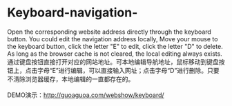 # Keyboard-navigation-
Open the corresponding website address directly through the keyboard button. You could edit the navigation address locally, Move your mouse to the keyboard button, click the letter "E" to edit,  click the letter "D" to delete. As long as the browser cache is not cleared, the local editing always exists.
<br>
通过键盘按钮直接打开对应的网站地址。可本地编辑导航地址，鼠标移动到键盘按钮上，点击字母“E”进行编辑，可以直接输入网址；点击字母“D”进行删除。只要不清除浏览器缓存，本地编辑的一直都存在的。<br>
<br>DEMO演示：http://guoaguoa.com/webshow/keyboard/

